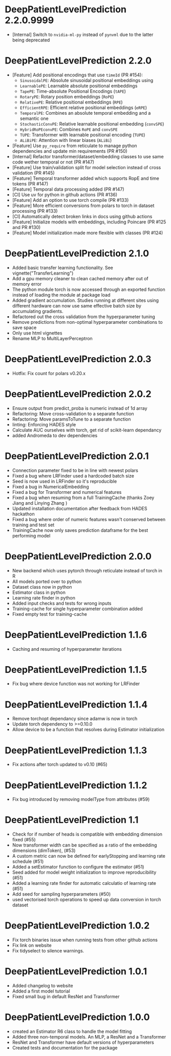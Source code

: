DeepPatientLevelPrediction 2.2.0.9999
======================
- [Internal] Switch to `nvidia-ml-py` instead of `pynvml` due to the latter being deprecated

DeepPatientLevelPrediction 2.2.0
======================
- [Feature] Add positional encodings that use `timeId` (PR #154):
    - `SinusoidalPE`: Absolute sinusoidal positional embeddings using
    - `LearnablePE`: Learnable absolute positional embeddings 
    - `TapePE`: Time-absolute Positional Encodings (`tAPE`)
    - `RotaryPE`: Rotary position embeddings (`RoPE`)
    - `RelativePE`: Relative positional embeddings (`RPE`)
    - `EfficientRPE`: Efficient relative positional embeddings (`eRPE`)
    - `TemporalPE`: Combines an absolute temporal embedding and a semantic one
    - `StochasticConvPE`: Relative learnable positional embedding (`convSPE`)
    - `HybridRoPEconvPE`: Combines `RoPE` and `convSPE`
    - `TUPE`: Transformer with learnable positional encoding (`TUPE`)
    - `ALiBiPE`: Attention with linear biases (`ALiBi`)
- [Feature] Use `py_require` from reticulate to manage python dependencies and update min requirements (PR #150)
- [Internal] Refactor transformer/dataset/embedding classes to use same code wether temporal or not (PR #147)
- [Feature] Use train/validation split for model selection instead of cross validation (PR #145)
- [Feature] Temporal transformer added which supports RopE and time tokens (PR #147)
- [Feature] Temporal data processing added (PR #147)
- [CI] Use uv for python in github actions (PR #136)
- [Feature] Add an option to use torch compile (PR #133)
- [Feature] More efficient conversions from polars to torch in dataset processing (PR #133)
- [CI] Automatically detect broken links in docs using github actions
- [Feature] Initialize models with embeddings, including Poincare (PR #125 and PR #130)
- [Feature] Model initialization made more flexible with classes (PR #124)

DeepPatientLevelPrediction 2.1.0
======================
  - Added basic transfer learning functionality. See vignette("TransferLearning")
  - Add a gpu memory cleaner to clean cached memory after out of memory error
  - The python module torch is now accessed through an exported function instead of loading the module at package load
  - Added gradient accumulation. Studies running at different sites using different hardware can now use same effective batch size by accumulating gradients.
  - Refactored out the cross validation from the hyperparameter tuning
  - Remove predictions from non-optimal hyperparameter combinations to save space
  - Only use html vignettes 
  - Rename MLP to MultiLayerPerceptron
  

DeepPatientLevelPrediction 2.0.3
======================
  - Hotfix: Fix count for polars v0.20.x
  
DeepPatientLevelPrediction 2.0.2
======================
  - Ensure output from predict_proba is numeric instead of 1d array
  - Refactoring: Move cross-validation to a separate function
  - Refactoring: Move paramsToTune to a separate function 
  - linting: Enforcing HADES style
  - Calculate AUC ourselves with torch, get rid of scikit-learn dependancy
  - added Andromeda to dev dependencies


DeepPatientLevelPrediction 2.0.1
======================
  - Connection parameter fixed to be in line with newest polars
  - Fixed a bug where LRFinder used a hardcoded batch size
  - Seed is now used in LRFinder so it's reproducible
  - Fixed a bug in NumericalEmbedding
  - Fixed a bug for Transformer and numerical features
  - Fixed a bug when resuming from a full TrainingCache (thanks Zoey Jiang and Linying Zhang )
  - Updated installation documentation after feedback from HADES hackathon
  - Fixed a bug where order of numeric features wasn't conserved between training and test set
  - TrainingCache now only saves prediction dataframe for the best performing model 

DeepPatientLevelPrediction 2.0.0
======================
  - New backend which uses pytorch through reticulate instead of torch in R
  - All models ported over to python
  - Dataset class now in python
  - Estimator class in python
  - Learning rate finder in python
  - Added input checks and tests for wrong inputs
  - Training-cache for single hyperparameter combination added
  - Fixed empty test for training-cache

DeepPatientLevelPrediction 1.1.6
======================
  - Caching and resuming of hyperparameter iterations

DeepPatientLevelPrediction 1.1.5
======================
  - Fix bug where device function was not working for LRFinder

DeepPatientLevelPrediction 1.1.4
======================
 - Remove torchopt dependancy since adamw is now in torch
 - Update torch dependency to >=0.10.0
 - Allow device to be a function that resolves during Estimator initialization

DeepPatientLevelPrediction 1.1.3
======================
- Fix actions after torch updated to v0.10 (#65)

DeepPatientLevelPrediction 1.1.2
======================
- Fix bug introduced by removing modelType from attributes (#59)

DeepPatientLevelPrediction 1.1
======================
- Check for if number of heads is compatible with embedding dimension fixed (#55)
- Now transformer width can be specified as a ratio of the embedding dimensions (dimToken), (#53)
- A custom metric can now be defined for earlyStopping and learning rate schedule (#51)
- Added a setEstimator function to configure the estimator (#51)
- Seed added for model weight initialization to improve reproducibility (#51)
- Added a learning rate finder for automatic calculatio of learning rate (#51)
- Add seed for sampling hyperparameters (#50)
- used vectorised torch operations to speed up data conversion in torch dataset

DeepPatientLevelPrediction 1.0.2
======================
- Fix torch binaries issue when running tests from other github actions
- Fix link on website
- Fix tidyselect to silence warnings.

DeepPatientLevelPrediction 1.0.1
======================
- Added changelog to website
- Added a first model tutorial
- Fixed small bug in default ResNet and Transformer

DeepPatientLevelPrediction 1.0.0
======================
- created an Estimator R6 class to handle the model fitting
- Added three non-temporal models. An MLP, a ResNet and a Transformer
- ResNet and Transformer have default versions of hyperparameters
- Created tests and documentation for the package
